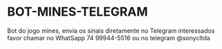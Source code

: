 # BOT-MINES-TELEGRAM
Bot do jogo mines, envia os sinais diretamente no Telegram
interessados favor chamar no WhatSapp 74 99944-5516 ou no telegram @sonycltda
